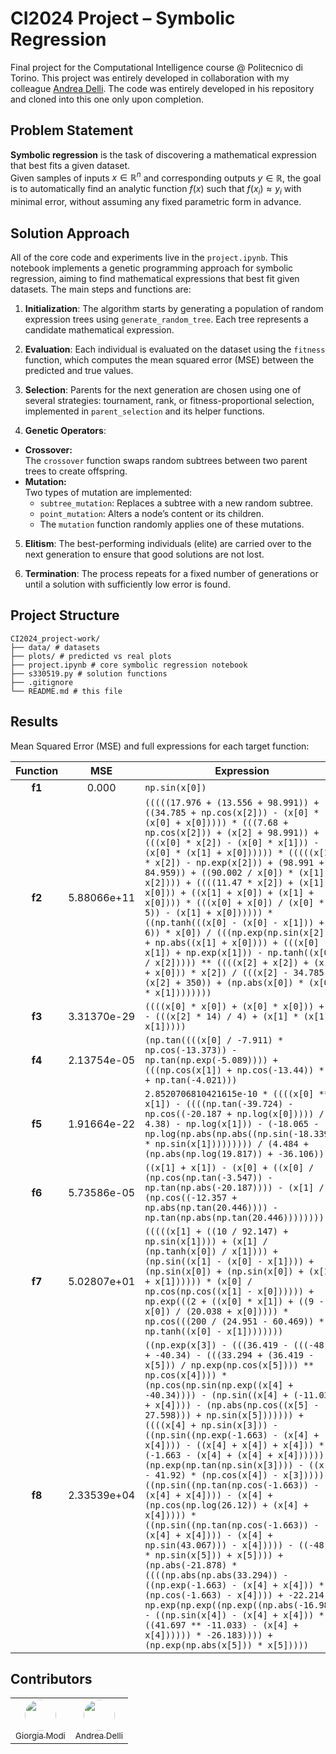 # CI2024 Project – Symbolic Regression

Final project for the Computational Intelligence course @ Politecnico di Torino. This project was entirely developed in collaboration with my colleague [Andrea Delli](https://github.com/RonPlusSign). The code was entirely developed in his repository and cloned into this one only upon completion.

## Problem Statement

**Symbolic regression** is the task of discovering a mathematical expression that best fits a given dataset.  
Given samples of inputs $x \in \mathbb{R}^n$ and corresponding outputs $y \in \mathbb{R}$, the goal is to automatically find an analytic function $f(x)$ such that $f(x_i)\approx y_i$ with minimal error, without assuming any fixed parametric form in advance.

## Solution Approach

All of the core code and experiments live in the `project.ipynb`. This notebook implements a genetic programming approach for symbolic regression, aiming to find mathematical expressions that best fit given datasets. The main steps and functions are:

1. **Initialization**: The algorithm starts by generating a population of random expression trees using `generate_random_tree`. Each tree represents a candidate mathematical expression.

2. **Evaluation**: Each individual is evaluated on the dataset using the `fitness` function, which computes the mean squared error (MSE) between the predicted and true values.

3. **Selection**: Parents for the next generation are chosen using one of several strategies: tournament, rank, or fitness-proportional selection, implemented in `parent_selection` and its helper functions.

4. **Genetic Operators**:
- **Crossover:**  
  The `crossover` function swaps random subtrees between two parent trees to create offspring.
- **Mutation:**  
  Two types of mutation are implemented:
  - `subtree_mutation`: Replaces a subtree with a new random subtree.
  - `point_mutation`: Alters a node’s content or its children.
  - The `mutation` function randomly applies one of these mutations.

5. **Elitism**: The best-performing individuals (elite) are carried over to the next generation to ensure that good solutions are not lost.

6. **Termination**: The process repeats for a fixed number of generations or until a solution with sufficiently low error is found.


## Project Structure

```
CI2024_project-work/
├── data/ # datasets
├── plots/ # predicted vs real plots
├── project.ipynb # core symbolic regression notebook
├── s330519.py # solution functions
├── .gitignore
└── README.md # this file
```


## Results

Mean Squared Error (MSE) and full expressions for each target function:

| Function |            MSE           | Expression                                                                                                                                                                                                                                                                                                                                                                                                                                                                                                                                                                                                                                                                                                                                                                                                                                                                                                                                                                                                                         |
| :------: | :----------------------: | ---------------------------------------------------------------------------------------------------------------------------------------------------------------------------------------------------------------------------------------------------------------------------------------------------------------------------------------------------------------------------------------------------------------------------------------------------------------------------------------------------------------------------------------------------------------------------------------------------------------------------------------------------------------------------------------------------------------------------------------------------------------------------------------------------------------------------------------------------------------------------------------------------------------------------------------------------------------------------------------------------------------------------------- |
|  **f1**  |  0.000  | `np.sin(x[0])`                                                                                                                                                                                                                                                                                                                                                                                                                                                                                                                                                                                                                                                                                                                                                                                                                                                                                                                                                                                                                     |
|  **f2**  |  5.88066e+11 | `(((((17.976 + (13.556 + 98.991)) + ((34.785 + np.cos(x[2])) - (x[0] * (x[0] + x[0])))) * (((7.68 + np.cos(x[2])) + (x[2] + 98.991)) + (((x[0] * x[2]) - (x[0] * x[1])) - (x[0] * (x[1] + x[0]))))) * (((((x[1] * x[2]) - np.exp(x[2])) + (98.991 + 84.959)) + ((90.002 / x[0]) * (x[1] + x[2]))) + ((((11.47 * x[2]) + (x[1] + x[0])) + ((x[1] + x[0]) + (x[1] + x[0]))) * (((x[0] + x[0]) / (x[0] * 5)) - (x[1] + x[0]))))) * ((np.tanh(((x[0] - (x[0] - x[1])) + 6)) * x[0]) / (((np.exp(np.sin(x[2])) + np.abs((x[1] + x[0]))) + (((x[0] - x[1]) + np.exp(x[1])) - np.tanh((x[0] / x[2])))) ** ((((x[2] + x[2]) + (x[1] + x[0])) * x[2]) / (((x[2] - 34.785) + (x[2] + 350)) + (np.abs(x[0]) * (x[0] * x[1])))))))`                                                                                                                                                                                                                                                                                                            |
|  **f3**  | 3.31370e-29 | `((((x[0] * x[0]) + (x[0] * x[0])) + 4) - (((x[2] * 14) / 4) + (x[1] * (x[1] * x[1]))))`                                                                                                                                                                                                                                                                                                                                                                                                                                                                                                                                                                                                                                                                                                                                                                                                                                                                                                                                           |
|  **f4**  |  2.13754e-05 | `(np.tan((((x[0] / -7.911) * np.cos(-13.373)) - np.tan(np.exp(-5.089)))) + (((np.cos(x[1]) + np.cos(-13.44)) * 7) + np.tan(-4.021)))`                                                                                                                                                                                                                                                                                                                                                                                                                                                                                                                                                                                                                                                                                                                                                                                                                                                                                              |
|  **f5**  | 1.91664e-22 | `2.8520706810421615e-10 * ((((x[0] ** x[1]) - ((((np.tan(-39.724) - np.cos((-20.187 + np.log(x[0])))) / 4.38) - np.log(x[1])) - (-18.065 - np.log(np.abs(np.abs((np.sin(-18.339) * np.sin(x[1])))))))) / (4.484 + (np.abs(np.log(19.817)) + -36.106))))`                                                                                                                                                                                                                                                                                                                                                                                                                                                                                                                                                                                                                                                                                                                                                                           |
|  **f6**  |  5.73586e-05 | `((x[1] + x[1]) - (x[0] + ((x[0] / (np.cos(np.tan(-3.547)) - np.tan(np.abs(-20.187)))) - (x[1] / (np.cos((-12.357 + np.abs(np.tan(20.446)))) - np.tan(np.abs(np.tan(20.446))))))))`                                                                                                                                                                                                                                                                                                                                                                                                                                                                                                                                                                                                                                                                                                                                                                                                                                                |
|  **f7**  |  5.02807e+01  | `(((((x[1] + ((10 / 92.147) + np.sin(x[1]))) + (x[1] / (np.tanh(x[0]) / x[1]))) + (np.sin((x[1] - (x[0] - x[1]))) + (np.sin(x[0]) + (np.sin(x[0]) + (x[1] + x[1]))))) * (x[0] / np.cos(np.cos((x[1] - x[0]))))) + np.exp(((2 + ((x[0] * x[1]) + ((9 - x[0]) / (20.038 + x[0])))) * np.cos(((200 / (24.951 - 60.469)) * np.tanh((x[0] - x[1])))))))`                                                                                                                                                                                                                                                                                                                                                                                                                                                                                                                                                                                                                                                                                |
|  **f8**  |  2.33539e+04  | `((np.exp(x[3]) - (((36.419 - (((-48.79 + -40.34) - (((33.294 + (36.419 - x[5])) / np.exp(np.cos(x[5]))) ** np.cos(x[4]))) * (np.cos(np.sin(np.exp((x[4] + -40.34)))) - (np.sin((x[4] + (-11.033 + x[4]))) - (np.abs(np.cos((x[5] - 27.598))) + np.sin(x[5])))))) + ((((x[4] + np.sin(x[3])) - ((np.sin((np.exp(-1.663) - (x[4] + x[4]))) - ((x[4] + x[4]) + x[4])) * (-1.663 - (x[4] + (x[4] + x[4]))))) + (np.exp(np.tan(np.sin(x[3]))) - ((x[3] - 41.92) * (np.cos(x[4]) - x[3])))) - ((np.sin((np.tan(np.cos(-1.663)) - (x[4] + x[4]))) - (x[4] + (np.cos(np.log(26.12)) + (x[4] + x[4])))) * ((np.sin((np.tan(np.cos(-1.663)) - (x[4] + x[4]))) - (x[4] + np.sin(43.067))) - x[4])))) - ((-48.79 * np.sin(x[5])) + x[5]))) + (np.abs(-21.878) * ((((np.abs(np.abs(33.294)) - ((np.exp(-1.663) - (x[4] + x[4])) * (np.cos(-1.663) - x[4]))) + -22.214) * np.exp(np.exp((np.exp((np.abs(-16.989) - ((np.sin(x[4]) - (x[4] + x[4])) * ((41.697 ** -11.033) - (x[4] + x[4]))))) * -26.183)))) + (np.exp(np.abs(x[5])) * x[5]))))` |



## Contributors

<table>
  <tr>
    <td align="center">
      <a href="https://github.com/GiorgiaModi">
        <img src="https://github.com/GiorgiaModi.png" width="50px" style="border-radius: 50%; border: none;" alt=""/>
        <br />
        <sub>Giorgia Modi</sub>
      </a>
    </td>
    <td align="center">
      <a href="https://github.com/RonPlusSign">
        <img src="https://github.com/RonPlusSign.png" width="50px" style="border-radius: 50%; border: none;" alt=""/>
        <br />
        <sub>Andrea Delli</sub>
      </a>
    </td>
  </tr>
</table>
